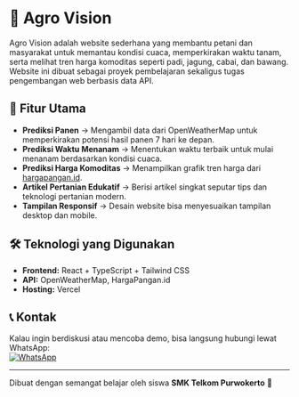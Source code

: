 # 🌾 Agro Vision

Agro Vision adalah website sederhana yang membantu petani dan masyarakat untuk memantau kondisi cuaca, memperkirakan waktu tanam, serta melihat tren harga komoditas seperti padi, jagung, cabai, dan bawang.  
Website ini dibuat sebagai proyek pembelajaran sekaligus tugas pengembangan web berbasis data API.

## 🚀 Fitur Utama
- **Prediksi Panen** → Mengambil data dari OpenWeatherMap untuk memperkirakan potensi hasil panen 7 hari ke depan.
- **Prediksi Waktu Menanam** → Menentukan waktu terbaik untuk mulai menanam berdasarkan kondisi cuaca.
- **Prediksi Harga Komoditas** → Menampilkan grafik tren harga dari [hargapangan.id](https://hargapangan.id).
- **Artikel Pertanian Edukatif** → Berisi artikel singkat seputar tips dan teknologi pertanian modern.
- **Tampilan Responsif** → Desain website bisa menyesuaikan tampilan desktop dan mobile.

## 🛠️ Teknologi yang Digunakan
- **Frontend:** React + TypeScript + Tailwind CSS  
- **API:** OpenWeatherMap, HargaPangan.id  
- **Hosting:** Vercel  

## 📞 Kontak
Kalau ingin berdiskusi atau mencoba demo, bisa langsung hubungi lewat WhatsApp:  
[![WhatsApp](https://img.shields.io/badge/Chat-via_WhatsApp-green?logo=whatsapp)](https://wa.me/6281234567890)

---

Dibuat dengan semangat belajar oleh siswa **SMK Telkom Purwokerto** 🌱
